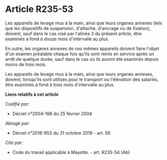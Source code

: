 # Article R235-53

Les appareils de levage mus à la main, ainsi que leurs organes annexes (tels que les dispositifs de suspension, d'attache,
d'ancrage ou de fixation), doivent, sauf dans le cas visé par l'alinéa 3 du présent article, être examinés à fond à douze
mois d'intervalle au plus.

En outre, les organes annexes de ces mêmes appareils doivent faire l'objet d'un examen préalable chaque fois qu'ils sont
remis en service après un arrêt de quelque durée, sauf dans le cas où ils auront été examinés depuis moins de trois mois.

Les appareils de levage mus à la main, ainsi que leurs organes annexes, doivent, lorsqu'ils sont utilisés pour le transport
ou l'élévation des salariés, être examinés à fond à trois mois d'intervalle au plus.

**Liens relatifs à cet article**

_Codifié par_:

  - Décret n°2004-196 du 25 février 2004

_Abrogé par_:

  - Décret n°2018-953 du 31 octobre 2018 - art. 56

_Cité par_:

  - Code du travail applicable à Mayotte. - art. R235-54 (Ab)
